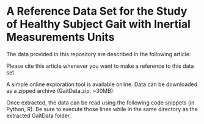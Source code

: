 # A Reference Data Set for the Study of Healthy Subject Gait with Inertial Measurements Units 

The data provided in this repository are described in the following article:

Please cite this article whenever you want to make a reference to this data set.

A simple online exploration tool is available online. Data can be downloaded as a zipped archive (GaitData.zip, ~30MB):

Once extracted, the data can be read using the following code snippets (in Python, R). Be sure to execute those lines while in the same directory as the extracted GaitData folder.

